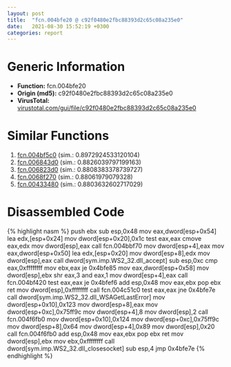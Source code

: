 ```yaml
---
layout: post
title:  "fcn.004bfe20 @ c92f0480e2fbc88393d2c65c08a235e0"
date:   2021-08-30 15:52:19 +0300
categories: report
---
```


# Generic Information
- **Function:** fcn.004bfe20
- **Origin (md5):** c92f0480e2fbc88393d2c65c08a235e0
- **VirusTotal:** [virustotal.com/gui/file/c92f0480e2fbc88393d2c65c08a235e0][virustotal_ref]



# Similar Functions

1. [fcn.004bf5c0][similar_1_ref] (sim.: 0.8972924533120104)
2. [fcn.006843d0][similar_2_ref] (sim.: 0.8826039797199163)
3. [fcn.006823d0][similar_3_ref] (sim.: 0.8808383378739727)
4. [fcn.0068f270][similar_4_ref] (sim.: 0.88061979079328)
5. [fcn.00433480][similar_5_ref] (sim.: 0.8803632602717029)


# Disassembled Code

{% highlight nasm %}
push ebx
sub esp,0x48
mov eax,dword[esp+0x54]
lea edx,[esp+0x24]
mov dword[esp+0x20],0x1c
test eax,eax
cmove eax,edx
mov dword[esp],eax
call fcn.004bbf70
mov dword[esp+4],eax
mov eax,dword[esp+0x50]
lea edx,[esp+0x20]
mov dword[esp+8],edx
mov dword[esp],eax
call dword[sym.imp.WS2_32.dll_accept]
sub esp,0xc
cmp eax,0xffffffff
mov ebx,eax
je 0x4bfe85
mov eax,dword[esp+0x58]
mov dword[esp],ebx
shr eax,3
and eax,1
mov dword[esp+4],eax
call fcn.004bf420
test eax,eax
je 0x4bfef6
add esp,0x48
mov eax,ebx
pop ebx
ret 
mov dword[esp],0xffffffff
call fcn.004c51c0
test eax,eax
jne 0x4bfe7e
call dword[sym.imp.WS2_32.dll_WSAGetLastError]
mov dword[esp+0x10],0x123
mov dword[esp+8],eax
mov dword[esp+0xc],0x75ff9c
mov dword[esp+4],8
mov dword[esp],2
call fcn.004f6fb0
mov dword[esp+0x10],0x124
mov dword[esp+0xc],0x75ff9c
mov dword[esp+8],0x64
mov dword[esp+4],0x89
mov dword[esp],0x20
call fcn.004f6fb0
add esp,0x48
mov eax,ebx
pop ebx
ret 
mov dword[esp],ebx
mov ebx,0xffffffff
call dword[sym.imp.WS2_32.dll_closesocket]
sub esp,4
jmp 0x4bfe7e
{% endhighlight %}


[similar_1_ref]: /report/fcn.004bf5c0@c92f0480e2fbc88393d2c65c08a235e0
[similar_2_ref]: /report/fcn.006843d0@c92f0480e2fbc88393d2c65c08a235e0
[similar_3_ref]: /report/fcn.006823d0@c92f0480e2fbc88393d2c65c08a235e0
[similar_4_ref]: /report/fcn.0068f270@c92f0480e2fbc88393d2c65c08a235e0
[similar_5_ref]: /report/fcn.00433480@c92f0480e2fbc88393d2c65c08a235e0
[virustotal_ref]: https://www.virustotal.com/gui/file/c92f0480e2fbc88393d2c65c08a235e0